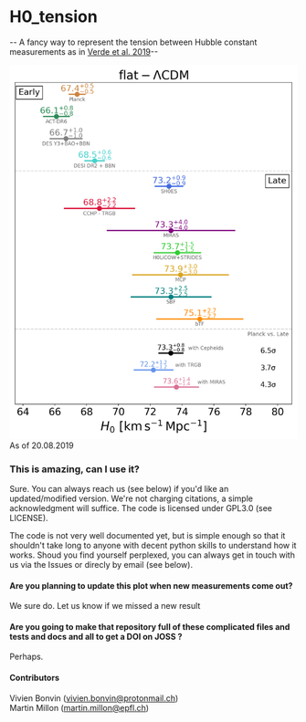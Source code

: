 # H0_tension
-- A fancy way to represent the tension between Hubble constant measurements as in <a href="https://ui.adsabs.harvard.edu/abs/2019NatAs...3..891V/abstract">Verde et al. 2019</a>--

![H0_tension.png](https://raw.githubusercontent.com/shsuyu/H0LiCOW-public/master/H0_tension_plots/H0_tension.png)
As of 20.08.2019


### This is amazing, can I use it?
Sure. You can always reach us (see below) if you'd like an updated/modified version. We're not charging citations, a simple acknowledgment will suffice. The code is licensed under GPL3.0 (see LICENSE).

The code is not very well documented yet, but is simple enough so that it shouldn't take long to anyone with decent python skills to understand how it works. Shoud you find yourself perplexed, you can always get in touch with us via the Issues or direcly by email (see below).

#### Are you planning to update this plot when new measurements come out?
We sure do. Let us know if we missed a new result 

#### Are you going to make that repository full of these complicated files and tests and docs and all to get a DOI on JOSS ?
Perhaps.

#### Contributors
Vivien Bonvin (vivien.bonvin@protonmail.ch)  
Martin Millon (martin.millon@epfl.ch)
